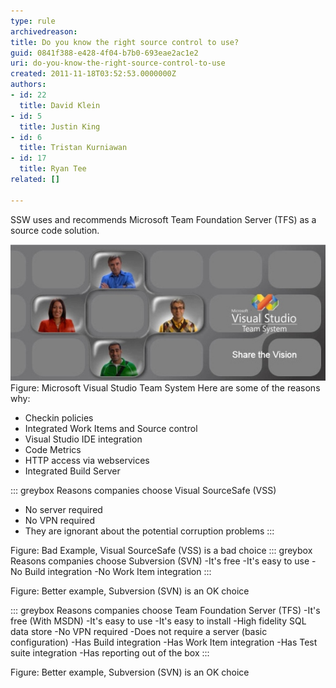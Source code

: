 ```yaml
---
type: rule
archivedreason: 
title: Do you know the right source control to use?
guid: 0841f388-e428-4f04-b7b0-693eae2ac1e2
uri: do-you-know-the-right-source-control-to-use
created: 2011-11-18T03:52:53.0000000Z
authors:
- id: 22
  title: David Klein
- id: 5
  title: Justin King
- id: 6
  title: Tristan Kurniawan
- id: 17
  title: Ryan Tee
related: []

---
```


SSW uses and recommends Microsoft Team Foundation Server (TFS) as a source code solution.   
<!--endintro-->

![](TFSTeam.jpg) <font class="ms-rteCustom-FigureNormal">Figure: Microsoft Visual Studio Team System </font>
Here are some of the reasons why:

* Checkin policies
* Integrated Work Items and Source control
* Visual Studio IDE integration
* Code Metrics
* HTTP access via webservices
* Integrated Build Server



::: greybox
Reasons companies choose Visual SourceSafe (VSS) 
 - No server required
 - No VPN required 
 - They are ignorant about the potential corruption problems
:::

<font class="ms-rteCustom-FigureBad">Figure: Bad Example, Visual SourceSafe (VSS) is a bad choice </font>
::: greybox
Reasons companies choose Subversion (SVN) 
 -It's free 
 -It's easy to use 
 -No Build integration 
 -No Work Item integration
:::

 
<font class="ms-rteCustom-FigureNormal">Figure: Better example, Subversion (SVN) is an OK choice <br></font>

::: greybox
Reasons companies choose Team Foundation Server (TFS)
  -It's free (With MSDN)
  -It's easy to use 
 -It's easy to install 
 -High fidelity SQL data store 
 -No VPN required
 -Does not require a server (basic configuration) 
 -Has Build integration 
 -Has Work Item integration 
 -Has Test suite integration 
 -Has reporting out of the box
:::

<font class="ms-rteCustom-FigureGood">Figure: Better example, Subversion (SVN) is an OK choice </font>
